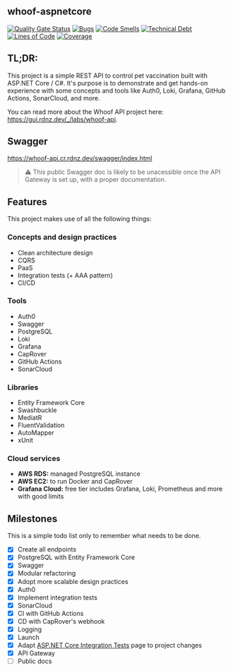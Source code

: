 whoof-aspnetcore
---

[![Quality Gate Status](https://sonarcloud.io/api/project_badges/measure?project=graduenz_whoof-aspnetcore&metric=alert_status)](https://sonarcloud.io/summary/new_code?id=graduenz_whoof-aspnetcore)
[![Bugs](https://sonarcloud.io/api/project_badges/measure?project=graduenz_whoof-aspnetcore&metric=bugs)](https://sonarcloud.io/summary/new_code?id=graduenz_whoof-aspnetcore)
[![Code Smells](https://sonarcloud.io/api/project_badges/measure?project=graduenz_whoof-aspnetcore&metric=code_smells)](https://sonarcloud.io/summary/new_code?id=graduenz_whoof-aspnetcore)
[![Technical Debt](https://sonarcloud.io/api/project_badges/measure?project=graduenz_whoof-aspnetcore&metric=sqale_index)](https://sonarcloud.io/summary/new_code?id=graduenz_whoof-aspnetcore)
[![Lines of Code](https://sonarcloud.io/api/project_badges/measure?project=graduenz_whoof-aspnetcore&metric=ncloc)](https://sonarcloud.io/summary/new_code?id=graduenz_whoof-aspnetcore)
[![Coverage](https://sonarcloud.io/api/project_badges/measure?project=graduenz_whoof-aspnetcore&metric=coverage)](https://sonarcloud.io/summary/new_code?id=graduenz_whoof-aspnetcore)

<!-- ![Whoof Logo](docs/logo_dark.png#gh-dark-mode-only)
![Whoof Logo](docs/logo_light.png#gh-light-mode-only) -->

## TL;DR:

This project is a simple REST API to control pet vaccination built with ASP.NET Core / C#. It's purpose is to demonstrate and get hands-on experience with some concepts and tools like Auth0, Loki, Grafana, GitHub Actions, SonarCloud, and more.

You can read more about the Whoof API project here: https://gui.rdnz.dev/_/labs/whoof-api.

## Swagger

https://whoof-api.cr.rdnz.dev/swagger/index.html

> ⚠️ This public Swagger doc is likely to be unacessible once the API Gateway is set up, with a proper documentation.

## Features

This project makes use of all the following things:

### Concepts and design practices
- Clean architecture design
- CQRS
- PaaS
- Integration tests (+ AAA pattern)
- CI/CD

### Tools
- Auth0
- Swagger
- PostgreSQL
- Loki
- Grafana
- CapRover
- GitHub Actions
- SonarCloud

### Libraries
- Entity Framework Core
- Swashbuckle
- MediatR
- FluentValidation
- AutoMapper
- xUnit

### Cloud services
- **AWS RDS:** managed PostgreSQL instance
- **AWS EC2:** to run Docker and CapRover
- **Grafana Cloud:** free tier includes Grafana, Loki, Prometheus and more with good limits

## Milestones

This is a simple todo list only to remember what needs to be done.

- [x] Create all endpoints
- [x] PostgreSQL with Entity Framework Core
- [x] Swagger
- [x] Modular refactoring
- [x] Adopt more scalable design practices
- [x] Auth0
- [x] Implement integration tests
- [x] SonarCloud
- [x] CI with GitHub Actions
- [x] CD with CapRover's webhook
- [x] Logging
- [x] Launch
- [x] Adapt [ASP.NET Core Integration Tests](https://gui.rdnz.dev/_/.net-engineering/asp.net-core-integration-tests) page to project changes
- [x] API Gateway
- [ ] Public docs